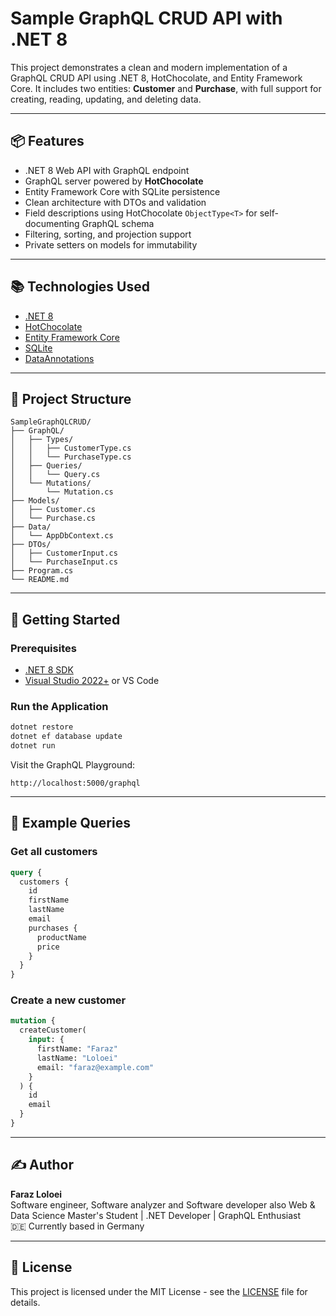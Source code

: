 # Sample GraphQL CRUD API with .NET 8

This project demonstrates a clean and modern implementation of a GraphQL CRUD API using .NET 8, HotChocolate, and Entity Framework Core. It includes two entities: **Customer** and **Purchase**, with full support for creating, reading, updating, and deleting data.

---

## 📦 Features

- .NET 8 Web API with GraphQL endpoint
- GraphQL server powered by **HotChocolate**
- Entity Framework Core with SQLite persistence
- Clean architecture with DTOs and validation
- Field descriptions using HotChocolate `ObjectType<T>` for self-documenting GraphQL schema
- Filtering, sorting, and projection support
- Private setters on models for immutability

---

## 📚 Technologies Used

- [.NET 8](https://dotnet.microsoft.com/)
- [HotChocolate](https://chillicream.com/)
- [Entity Framework Core](https://learn.microsoft.com/en-us/ef/core/)
- [SQLite](https://www.sqlite.org/)
- [DataAnnotations](https://learn.microsoft.com/en-us/dotnet/api/system.componentmodel.dataannotations)

---

## 🧱 Project Structure

```
SampleGraphQLCRUD/
├── GraphQL/
│   ├── Types/
│   │   ├── CustomerType.cs
│   │   └── PurchaseType.cs
│   ├── Queries/
│   │   └── Query.cs
│   └── Mutations/
│       └── Mutation.cs
├── Models/
│   ├── Customer.cs
│   └── Purchase.cs
├── Data/
│   └── AppDbContext.cs
├── DTOs/
│   ├── CustomerInput.cs
│   └── PurchaseInput.cs
├── Program.cs
└── README.md
```

---

## 🚀 Getting Started

### Prerequisites

- [.NET 8 SDK](https://dotnet.microsoft.com/en-us/download/dotnet/8.0)
- [Visual Studio 2022+](https://visualstudio.microsoft.com/) or VS Code

### Run the Application

```bash
dotnet restore
dotnet ef database update
dotnet run
```

Visit the GraphQL Playground:

```
http://localhost:5000/graphql
```

---

## 🧪 Example Queries

### Get all customers

```graphql
query {
  customers {
    id
    firstName
    lastName
    email
    purchases {
      productName
      price
    }
  }
}
```

### Create a new customer

```graphql
mutation {
  createCustomer(
    input: {
      firstName: "Faraz"
      lastName: "Loloei"
      email: "faraz@example.com"
    }
  ) {
    id
    email
  }
}
```

---

## ✍️ Author

**Faraz Loloei**  
Software engineer, Software analyzer and Software developer also Web & Data Science Master's Student | .NET Developer | GraphQL Enthusiast  
🇩🇪 Currently based in Germany

---

## 📝 License

This project is licensed under the MIT License - see the [LICENSE](LICENSE) file for details.
